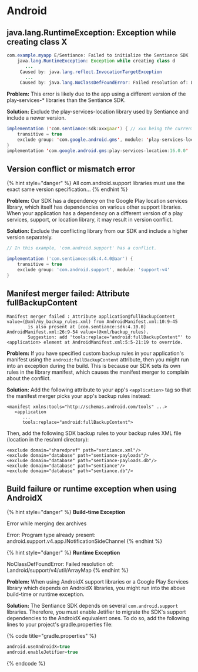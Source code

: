 # Android

## java.lang.RuntimeException: Exception while creating class X

```java
com.example.myapp E/Sentiance: Failed to initialize the Sentiance SDK
    java.lang.RuntimeException: Exception while creating class d
       ...
     Caused by: java.lang.reflect.InvocationTargetException
       ...
     Caused by: java.lang.NoClassDefFoundError: Failed resolution of: Lcom/google/android/gms/location/LocationServices;
```

**Problem:** This error is likely due to the app using a different version of the play-services-\* libraries than the Sentiance SDK.

**Solution:**  Exclude the play-services-location library used by Sentiance and include a newer version.

```java
implementation ('com.sentiance:sdk:xxx@aar') { // xxx being the current version of the SDK that is used
    transitive = true
    exclude group: 'com.google.android.gms', module: 'play-services-location'
}
implementation 'com.google.android.gms:play-services-location:16.0.0'
```

## Version conflict or mismatch error

{% hint style="danger" %}
All com.android.support libraries must use the exact same version specification...
{% endhint %}

**Problem:** Our SDK has a dependency on the Google Play location services library, which itself has dependencies on various other support libraries. When your application has a dependency on a different version of a play services, support, or location library, it may result in version conflict.

**Solution:** Exclude the conflicting library from our SDK and include a higher version separately.

```groovy
// In this example, 'com.android.support' has a conflict.

implementation ('com.sentiance:sdk:4.4.0@aar') {
	transitive = true
	exclude group: 'com.android.support', module: 'support-v4'
}
```

## Manifest merger failed: Attribute fullBackupContent

```text
Manifest merger failed : Attribute application@fullBackupContent value=(@xml/my_backup_rules.xml) from AndroidManifest.xml:10:9-45
        is also present at [com.sentiance:sdk:4.10.0] AndroidManifest.xml:26:9-54 value=(@xml/backup_rules).
        Suggestion: add 'tools:replace="android:fullBackupContent"' to <application> element at AndroidManifest.xml:5:5-21:19 to override.
```

**Problem:** If you have specified custom backup rules in your application's manifest using the `android:fullBackupContent` attribute, then you might run into an exception during the build. This is because our SDK sets its own rules in the library manifest, which causes the manifest merger to complain about the conflict.

**Solution:** Add the following attribute to your app's `<application>` tag so that the manifest merger picks your app's backup rules instead:

```markup
<manifest xmlns:tools="http://schemas.android.com/tools" ...>
   <application 
      ...
      tools:replace="android:fullBackupContent">
```

Then, add the following SDK backup rules to your backup rules XML file \(location in the res/xml directory\):

```markup
<exclude domain="sharedpref" path="sentiance.xml"/>
<exclude domain="database" path="sentiance-payloads"/>
<exclude domain="database" path="sentiance-payloads.db"/>
<exclude domain="database" path="sentiance"/>
<exclude domain="database" path="sentiance.db"/>
```

## Build failure or runtime exception when using AndroidX

{% hint style="danger" %}
**Build-time Exception**

Error while merging dex archives

Error: Program type already present: android.support.v4.app.INotificationSideChannel
{% endhint %}

{% hint style="danger" %}
**Runtime Exception**

NoClassDefFoundError: Failed resolution of: Landroid/support/v4/util/ArrayMap
{% endhint %}

**Problem:** When using AndroidX support libraries or a Google Play Services library which depends on AndroidX libraries, you might run into the above build-time or runtime exception.

**Solution:** The Sentiance SDK depends on several `com.android.support` libraries. Therefore, you must enable Jetifier to migrate the SDK's support dependencies to the AndroidX equivalent ones. To do so, add the following lines to your project's gradle.properties file:

{% code title="gradle.properties" %}
```groovy
android.useAndroidX=true
android.enableJetifier=true
```
{% endcode %}

